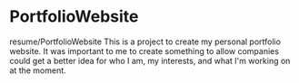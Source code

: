 # PortfolioWebsite
resume/PortfolioWebsite
This is a project to create my personal portfolio website. It was important to me to create something to allow companies
could get a better idea for who I am, my interests, and what I'm working on at the moment. 

